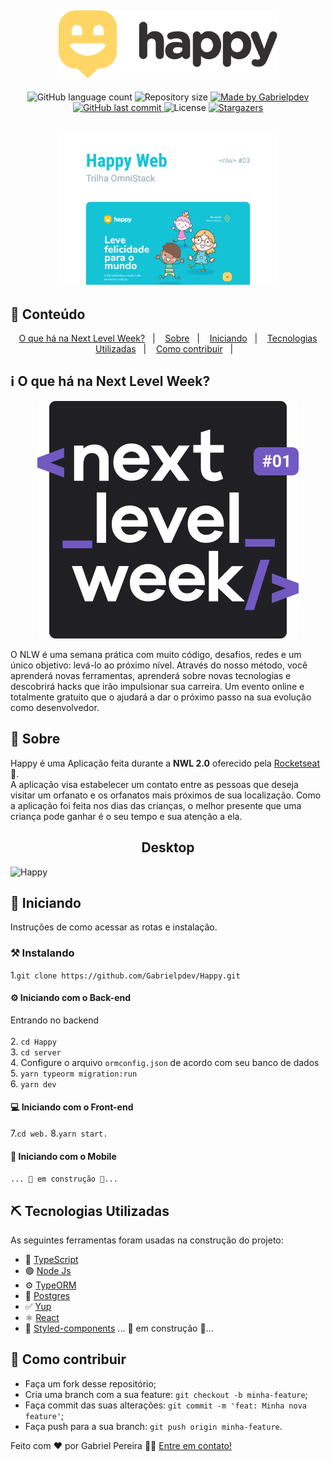 <h2 align="center">
    <img alt="Happy" title="#Happy" src=".github/logo.svg" width="350px" />
</h2>
  
<p align="center">
  <img alt="GitHub language count" src="https://img.shields.io/github/languages/count/Gabrielpdev/Happy?color=%2304D361">

  <img alt="Repository size" src="https://img.shields.io/github/repo-size/Gabrielpdev/Happy">

  	
  <a href="https://www.linkedin.com/in/gabriel-pereira-oliveira-78b1801ab/">
    <img alt="Made by Gabrielpdev" src="https://img.shields.io/badge/made%20by-Gabrielpdev-%2304D361">
  </a>
	
  
  <a href="https://github.com/Gabrielpdev/Happy/commits/master">
    <img alt="GitHub last commit" src="https://img.shields.io/github/last-commit/Gabrielpdev/Happy">
  </a>

  <img alt="License" src="https://img.shields.io/badge/license-MIT-brightgreen">
   <a href="https://github.com/Gabrielpdev/Happy/stargazers">
    <img alt="Stargazers" src="https://img.shields.io/github/stars/Gabrielpdev/Happy?style=social">
  </a>
</p>

<h2 align="center">
    <img alt="Happy" title="#Happy" src=".github/HappyWeb.png" width="350px" />
</h2>


## 📝 Conteúdo
<p align="center">
<a href="#nwl">O que há na Next Level Week?</a>&nbsp;&nbsp;&nbsp;|&nbsp;&nbsp;&nbsp;
<a href="#about">Sobre</a>&nbsp;&nbsp;&nbsp;|&nbsp;&nbsp;&nbsp;
<a href="#getting_started">Iniciando</a>&nbsp;&nbsp;&nbsp;|&nbsp;&nbsp;&nbsp;
<a href="#built_using">Tecnologias Utilizadas</a>&nbsp;&nbsp;&nbsp;|&nbsp;&nbsp;&nbsp;
<a href="#contribute">Como contribuir</a>&nbsp;&nbsp;&nbsp;|&nbsp;&nbsp;&nbsp;
</p>

## ℹ️ O que há na Next Level Week?<a name = "nwl"></a>
<p align="center" >
	<img src=".github/nlw.svg" alt="#NextLevelWeek" title="#NextLevelWeek" />
	<p>O NLW é uma semana prática com muito código, desafios, redes e um único objetivo: levá-lo ao próximo nível. Através do nosso método, você aprenderá novas ferramentas, aprenderá sobre novas tecnologias e descobrirá hacks que irão impulsionar sua carreira. Um evento online e totalmente gratuito que o ajudará a dar o próximo passo na sua evolução como desenvolvedor.</p>

</p>

## 🧐 Sobre <a name = "about"></a>

Happy é uma Aplicação feita durante a **NWL 2.0** oferecido pela [Rocketseat] :rocket:.<br/> 
A aplicação visa estabelecer um contato entre as pessoas que deseja visitar um orfanato e os orfanatos 
mais próximos de sua localização. Como a aplicação foi feita nos dias das crianças, o melhor presente
que uma criança pode ganhar é o seu tempo e sua atenção a ela.<br/> 

<span align="center">
	<h2>Desktop</h2>
	<img alt="Happy" title="#Happy" src=".github/web.gif" height="300px"  />
</span>

## 🏁 Iniciando <a name = "getting_started"></a>

Instruções de como acessar as rotas e instalação.

### ⚒ Instalando <a name = "installing"></a>

1.``git clone https://github.com/Gabrielpdev/Happy.git``<br/>

#### ⚙️ Iniciando com o Back-end

Entrando no backend <br/> <br/>
2. ``cd Happy``<br/> 
3. ``cd server``<br/> 
4. Configure o arquivo ``ormconfig.json`` de acordo com seu banco de dados <br/> 
5. ``yarn typeorm migration:run`` <br/> 
6. ``yarn dev`` <br/> 

#### 💻 Iniciando com o Front-end

7.``cd web.``
8.``yarn start.``

#### 📱 Iniciando com o Mobile

``... 🚧 em construção 🚧...``


## ⛏️ Tecnologias Utilizadas <a name = "built_using"></a>

As seguintes ferramentas foram usadas na construção do projeto:
- 🔵 [TypeScript][typescript]
- 🟢 [Node Js][nodejs]
- ⚙ [TypeORM][typeorm]
- 🐘 [Postgres][postgres]
- ✅ [Yup][yup]
- ⚛️ [React][reactjs]
- 💅 [Styled-components][styled-components]
... 🚧 em construção 🚧...

## 🤔 Como contribuir <a name = "contribute"></a>

- Faça um fork desse repositório;
- Cria uma branch com a sua feature: `git checkout -b minha-feature`;
- Faça commit das suas alterações: `git commit -m 'feat: Minha nova feature'`;
- Faça push para a sua branch: `git push origin minha-feature`.

Feito com ❤️ por Gabriel Pereira 👋🏽 [Entre em contato!](https://www.linkedin.com/in/gabriel-pereira-oliveira-78b1801ab/)

[expo]: https://expo.io/
[image-picker]: https://docs.expo.io/versions/latest/sdk/imagepicker/
[handlebars]: https://handlebarsjs.com/
[postgres]: https://www.postgresql.org/
[typeorm]: https://typeorm.io/#/
[nodejs]: https://nodejs.org/en/
[redis]: https://redis.io/
[yup]: https://github.com/jquense/yup
[typescript]: https://www.typescriptlang.org/
[reactjs]: https://reactjs.org
[reactNative]: https://reactnative.dev/
[rs]: https://rocketseat.com.br
[Rocketseat]:https://github.com/Rocketseat
[styled-components]:https://styled-components.com/


